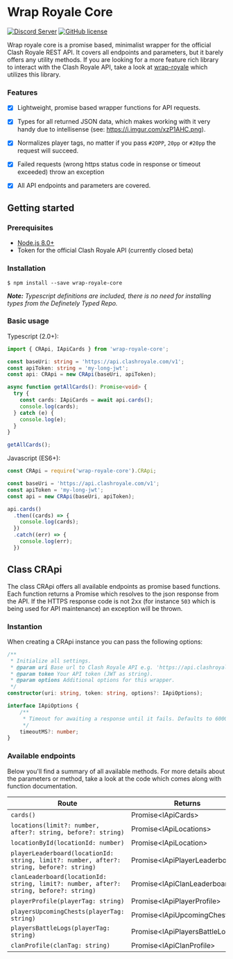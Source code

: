 # Wrap Royale Core

[![Discord Server](https://discordapp.com/api/guilds/372163650993127424/embed.png)](https://discord.gg/YBAE3JX)
[![GitHub license](https://img.shields.io/github/license/weeco/wrap-royale-core.svg)](https://github.com/weeco/wrap-royale-core/blob/master/LICENSE)

Wrap royale core is a promise based, minimalist wrapper for the official Clash Royale REST API. It covers all endpoints and parameters, but it barely offers any utility methods. If you are looking for a more feature rich library to interact with the Clash Royale API, take a look at [wrap-royale](https://github.com/weeco/wrap-royale) which utilizes this library.

### Features

- [x] Lightweight, promise based wrapper functions for API requests.
- [x] Types for all returned JSON data, which makes working with it very handy due to intellisense (see: https://i.imgur.com/xzP1AHC.png).
- [x] Normalizes player tags, no matter if you pass `#2OPP`, `20pp` or `#20pp` the request will succeed.
- [x] Failed requests (wrong https status code in response or timeout exceeded) throw an exception
- [x] All API endpoints and parameters are covered.



## Getting started
### Prerequisites
- [Node.js 8.0+](http://nodejs.org)
- Token for the official Clash Royale API (currently closed beta)

### Installation
`$ npm install --save wrap-royale-core`

_**Note:** Typescript definitions are included, there is no need for installing types from the Definetely Typed Repo._

### Basic usage
Typescript (2.0+):

```typescript
import { CRApi, IApiCards } from 'wrap-royale-core';

const baseUri: string = 'https://api.clashroyale.com/v1';
const apiToken: string = 'my-long-jwt';
const api: CRApi = new CRApi(baseUri, apiToken);

async function getAllCards(): Promise<void> {
  try {
    const cards: IApiCards = await api.cards();
    console.log(cards);
  } catch (e) {
    console.log(e);
  }
}

getAllCards();
```

Javascript (ES6+):

```javascript
const CRApi = require('wrap-royale-core').CRApi;

const baseUri = 'https://api.clashroyale.com/v1';
const apiToken = 'my-long-jwt';
const api = new CRApi(baseUri, apiToken);

api.cards()
  .then((cards) => {
    console.log(cards);
  })
  .catch((err) => {
    console.log(err);
  })
```

## Class CRApi
The class CRApi offers all available endpoints as promise based functions. Each function returns a Promise which resolves to the json response from the API. If the HTTPS response code is not 2xx (for instance `503` which is being used for API maintenance) an exception will be thrown.

### Instantion
When creating a CRApi instance you can pass the following options:

```typescript
/**
 * Initialize all settings.
 * @param uri Base url to Clash Royale API e.g. 'https://api.clashroyale.com/v1/'.
 * @param token Your API token (JWT as string).
 * @param options Additional options for this wrapper.
 */
constructor(uri: string, token: string, options?: IApiOptions);

interface IApiOptions {
    /**
     * Timeout for awaiting a response until it fails. Defaults to 6000 milliseconds.
     */
    timeoutMS?: number;
}
```

### Available endpoints
Below you'll find a summary of all available methods. For more details about the parameters or method, take a look at the code which comes along with function documentation.

| Route                                                                                    | Returns                           |
|------------------------------------------------------------------------------------------|-----------------------------------|
| `cards()`                                                                                | Promise\<IApiCards>               |
| `locations(limit?: number, after?: string, before?: string)`                             | Promise\<IApiLocations>           |
| `locationById(locationId: number)`                                                       | Promise\<IApiLocation>            |
| `playerLeaderboard(locationId: string, limit?: number, after?: string, before?: string)` | Promise\<IApiPlayerLeaderboard>   |
| `clanLeaderboard(locationId: string, limit?: number, after?: string, before?: string)`   | Promise\<IApiClanLeaderboard>     |
| `playerProfile(playerTag: string)`                                                       | Promise\<IApiPlayerProfile>       |
| `playersUpcomingChests(playerTag: string)`                                               | Promise\<IApiUpcomingChests>      |
| `playersBattleLogs(playerTag: string)`                                                   | Promise\<IApiPlayersBattleLogs[]> |
| `clanProfile(clanTag: string)`                                                           | Promise\<IApiClanProfile>         |
